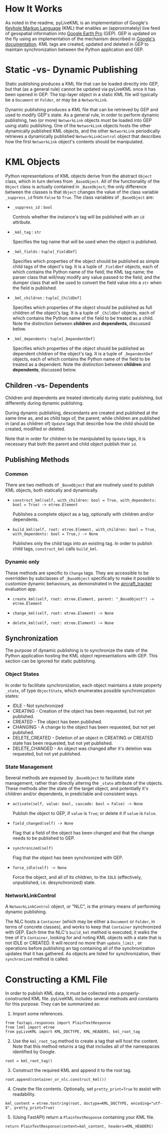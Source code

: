 # How It Works

As noted in the readme, pyLiveKML is an implementation of Google's 
[Keyhole Markup Language](https://developers.google.com/kml/documentation/kmlreference) (KML) that enables an 
(approximately) live feed of geospatial information into [Google Earth Pro](https://www.google.com/earth/versions/) 
(GEP). GEP is updated on the fly using an implementation of the mechanism described in 
[Google's documentation](https://developers.google.com/kml/documentation/updates). KML tags are created, updated and deleted in GEP to maintain synchronization between the Python application and GEP.

# Static -vs- Dynamic Publishing

Static publishing produces a KML file that can be loaded directly into GEP, but that (as a general rule) cannot be updated via pyLiveKML once it has been opened in GEP.  The top-layer object in a static KML file will typically be a `Document` or `Folder`, or may be a `NetworkLink`.

Dynamic publishing produces a KML file that can be retrieved by GEP and used to modify GEP's state.  As a general rule, in order to perform dynamic publishing, two (or more) `NetworkLink` objects must be loaded into GEP using static publishing. One of the `NetworkLink` objects hosts the other dynamically published KML objects, and the other `NetworkLink` periodically retrieves a dynamically published `NetworkLinkControl` object that describes how the first `NetworkLink` object's contents should be manipulated.

# KML Objects

Python representations of KML objects derive from the abstract `Object` class, which in turn derives from `_BaseObject`. All of the functionality of the `Object` class is actually contained in `_BaseObject`; the only difference between the classes is that `Object` changes the value of the class variable `_suppress_id` from `False` to `True`. The class variables of `_BaseObject` are:

* `_suppress_id` : `bool`

  Controls whether the instance's tag will be published with an `id` attribute.

* `_kml_tag` : `str`

  Specifies the tag name that will be used when the object is published.

* `_kml_fields` : `tuple[_FieldDef]`

  Specifies which properties of the object should be published as simple child tags of the object's tag. It is a tuple of `_FieldDef` objects, each of which contains the Python name of the field; the KML tag name; the parser class that will/may modify any value passed to the field; and the dumper class that will be used to convert the field value into a `str` when the field is published.

* `_kml_children` : `tuple[_ChildDef]`

  Specifies which properties of the object should be published as full children of the object's tag. It is a tuple of `_ChildDef` objects, each of which contains the Python name of the field to be treated as a child. Note the distinction between **children** and **dependents**, discussed below.

* `_kml_dependents` : `tuple[_DependentDef]`

  Specifies which properties of the object should be published as dependent children of the object's tag. It is a tuple of `_DependentDef` objects, each of which contains the Python name of the field to be treated as a dependent. Note the distinction between **children** and **dependents**, discussed below.

## Children -vs- Dependents

Children and dependents are treated identically during static publishing, but differently during dynamic publishing.

During dynamic publishing, descendants are created and published at the same time as, and as child tags of, the parent; while children are published in (and as children of) `Update` tags that describe how the child should be created, modified or deleted.

Note that in order for children to be manipulated by `Update` tags, it is necessary that both the parent and child object publish their `id`.

## Publishing Methods

### Common

There are two methods of `_BaseObject` that are routinely used to publish KML objects, both statically and dynamically.

* `construct_kml(self, with_children: bool = True, with_dependents: bool = True) -> etree.Element`

  Publishes a complete object as a tag, optionally with children and/or dependents.

* `build_kml(self, root: etree.Element, with_children: bool = True, with_dependents: bool = True,) -> None`

  Publishes only the child tags into an existing tag. In order to publish child tags, `construct_kml` calls `build_kml`.

### Dynamic only

These methods are specific to `Change` tags. They are accessible to be overridden by subclasses of `_BaseObject` specifically to make it possible to customize dynamic behaviours, as demonstrated in the [aircraft_tracker](/evals/apps/aircraft_tracker/) evaluation app.

* `create_kml(self, root: etree.Element, parent: "_BaseObject") -> etree.Element`

* `change_kml(self, root: etree.Element) -> None`

* `delete_kml(self, root: etree.Element) -> None`

## Synchronization

The purpose of dynamic publishing is to synchronize the state of the Python application hosting the KML object representations with GEP. This section can be ignored for static publishing.

### Object States

In order to facilitate synchronization, each object maintains a state property `_state`, of type `ObjectState`, which enumerates possible synchronization states:

* IDLE - Not synchronized
* CREATING - Creation of the object has been requested, but not yet published.
* CREATED - The object has been published.
* CHANGING - A change to the object has been requested, but not yet published.
* DELETE_CREATED - Deletion of an object in CREATING or CREATED state has been requested, but not yet published.
* DELETE_CHANGED - An object was changed after it's deletion was requested, but not yet published.

### State Management

Several methods are exposed by `_BaseObject` to facilitate state management, rather than directly altering the `_state` attribute of the objects. These methods alter the state of the target object, and potentially it's children and/or dependents, in predictable and consistent ways.

* `activate(self, value: bool, cascade: bool = False) -> None`

  Publish the object to GEP, if `value` is `True`; or delete it if `value` is `False`.

* `field_changed(self) -> None`

  Flag that a field of the object has been changed and that the change needs to be published to GEP.

* `synchronized(self)`

  Flag that the object has been synchronized with GEP.

* `force_idle(self) -> None`

  Force the object, and all of its children, to the `IDLE` (effectively, unpublished, i.e. desynchronized) state.

### NetworkLinkControl

A `NetworkLinkControl` object, or "NLC", is the primary means of performing dynamic publishing.

The NLC hosts a `Container` (which may be either a `Document` or `Folder`, in terms of concrete classes), and works to keep that `Container` synchronized with GEP. Each time the NLC's `build_kml` method is executed, it walks the tree of it's `Container`, looking for and noting KML objects with a state that is not IDLE or CREATED. It will record no more than `update_limit` <Create>, <Change> or <Delete> operations before publishing an <Update> tag containing all of the synchronization updates that it has gathered. As objects are listed for synchronization, their `synchronized` method is called.

# Constructing a KML File

In order to publish KML data, it must be collected into a properly-constructed KML file. pyLiveKML includes several methods and constants for this purpose. They can be summarized as:

1. Import some references.

  ```
  from fastapi.responses import PlainTextResponse
  from lxml import etree
  from pyLiveKML import KML_DOCTYPE, KML_HEADERS, kml_root_tag
  ```

2. Use the `kml_root_tag` method to create a tag that will host the content. Note that this method returns a tag that includes all of the namespaces identified by Google.

  `root = kml_root_tag()`

3. Construct the required KML and append it to the root tag.

  `root.append(container_or_nlc.construct_kml())`

4. Create the file contents. Optionally, set `pretty_print=True` to assist with readability.

  `kml_content = etree.tostring(root, doctype=KML_DOCTYPE, encoding="utf-8", pretty_print=True)`

5. (Using FastAPI) return a `PlainTextResponse` containing your KML file.

  `return PlainTextResponse(content=kml_content, headers=KML_HEADERS)`
